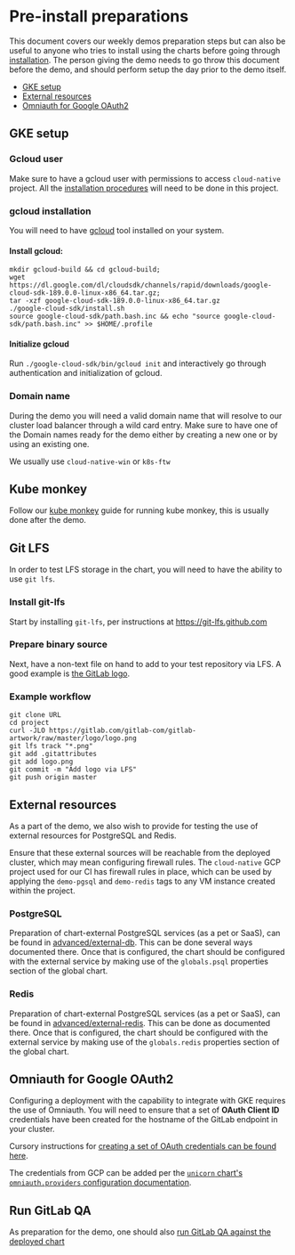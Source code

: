# Pre-install preparations

This document covers our weekly demos preparation steps but can also be useful to anyone who tries to install using the charts before going through [installation](../installation/README.md).
The person giving the demo needs to go throw this document before the demo,
and should perform setup the day prior to the demo itself.

- [GKE setup](#gke-setup)
- [External resources](#external-resources)
- [Omniauth for Google OAuth2](#omniauth-for-google-oauth2)

## GKE setup

### Gcloud user

Make sure to have a gcloud user with permissions to access `cloud-native` project. All the [installation procedures](../installation/README.md) will need to be done
in this project.

### gcloud installation

You will need to have [gcloud](https://cloud.google.com/sdk/gcloud/) tool installed on your system.

#### Install gcloud:

```
mkdir gcloud-build && cd gcloud-build;
wget https://dl.google.com/dl/cloudsdk/channels/rapid/downloads/google-cloud-sdk-189.0.0-linux-x86_64.tar.gz;
tar -xzf google-cloud-sdk-189.0.0-linux-x86_64.tar.gz
./google-cloud-sdk/install.sh
source google-cloud-sdk/path.bash.inc && echo "source google-cloud-sdk/path.bash.inc" >> $HOME/.profile
```

#### Initialize gcloud

Run `./google-cloud-sdk/bin/gcloud init` and interactively go through authentication and initialization of gcloud.

### Domain name

During the demo you will need a valid domain name that will resolve to our cluster load balancer through a wild card entry.
Make sure to have one of the Domain names ready for the demo either by creating a new one or by using an existing one.

We usually use `cloud-native-win` or `k8s-ftw`

## Kube monkey

Follow our [kube monkey](../kube-monkey/README.md) guide for running kube monkey, this is usually done after the demo.

## Git LFS

In order to test LFS storage in the chart, you will need to have the ability to use `git lfs`.

### Install git-lfs

Start by installing `git-lfs`, per instructions at https://git-lfs.github.com

### Prepare binary source

Next, have a non-text file on hand to add to your test repository via LFS. A good example is [the GitLab logo](https://gitlab.com/gitlab-com/gitlab-artwork/raw/master/logo/logo.png).

### Example workflow

```
git clone URL
cd project
curl -JLO https://gitlab.com/gitlab-com/gitlab-artwork/raw/master/logo/logo.png
git lfs track "*.png"
git add .gitattributes
git add logo.png
git commit -m "Add logo via LFS"
git push origin master
```

## External resources

As a part of the demo, we also wish to provide for testing the use of external
resources for PostgreSQL and Redis.

Ensure that these external sources will be reachable from the deployed
cluster, which may mean configuring firewall rules. The `cloud-native` GCP
project used for our CI has firewall rules in place, which can be used by
applying the `demo-pgsql` and `demo-redis` tags to any VM instance created
within the project.

### PostgreSQL

Preparation of chart-external PostgreSQL services (as a pet or SaaS), can
be found in [advanced/external-db](../advanced/external-db/README.md). This
can be done several ways documented there. Once that is configured, the chart
should be configured with the external service by making use of the `globals.psql`
properties section of the global chart.

### Redis

Preparation of chart-external PostgreSQL services (as a pet or SaaS), can
be found in [advanced/external-redis](../advanced/external-redis/README.md).
This can be done as documented there. Once that is configured, the chart should
be configured with the external service by making use of the `globals.redis`
properties section of the global chart.

## Omniauth for Google OAuth2

Configuring a deployment with the capability to integrate with GKE requires
the use of Omniauth. You will need to ensure that a set of
**OAuth Client ID** credentials have been created for the hostname of the GitLab
endpoint in your cluster.

Cursory instructions for [creating a set of OAuth credentials can be found
here](https://support.google.com/cloud/answer/6158849?hl=en).

The credentials from GCP can be added per the [`unicorn` chart's `omniauth.providers` configuration documentation](../charts/gitlab/unicorn/README.md#omniauthproviders).

## Run GitLab QA

As preparation for the demo, one should also [run GitLab QA against the deployed chart](../gitlab-qa/README.md)

